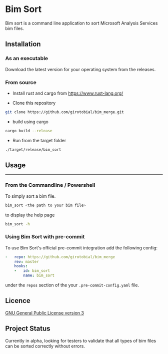 # Bim Sort
Bim sort is a command line application to sort Microsoft Analysis Services bim files. 

## Installation

### As an executable
Download the latest version for your operating system from the releases.

### From source
- Install rust and cargo from https://www.rust-lang.org/

- Clone this repository
```bash
git clone https://github.com/girotobial/bim_merge.git
```

- build using cargo
```bash
cargo build --release
```

- Run from the target folder
```bash
./target/release/bim_sort
```

## Usage
---
### From the Commandline / Powershell

To simply sort a bim file.
```bash
bim_sort <the path to your bim file>
```

to display the help page
```bash
bim_sort -h
```

### Using Bim Sort with pre-commit
To use Bim Sort's official pre-commit integration add the following config:

```yaml
-   repo: https://github.com/girotobial/bim_merge
    rev: master
    hooks:
    -   id: bim_sort
        name: bim_sort
```
under the `repos` section of the your `.pre-commit-config.yaml` file.

## Licence
[GNU General Public License version 3](LICENCE.md)

## Project Status
Currently in alpha, looking for testers to validate that all types of bim files can be sorted correctly without errors.